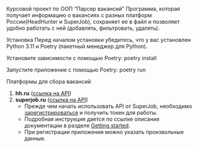 Курсовой проект по ООП “Парсер вакансий”
Программа, которая получает информацию о вакансиях с разных платформ России(HeadHunter и SuperJob), сохраняет ее в файл и позволяет удобно работать с ней (добавлять, фильтровать, удалять).

Установка
Перед началом установки убедитесь, что у вас установлен Python 3.11 и Poetry (пакетный менеджер для Python).

Установите зависимости с помощью Poetry:
poetry install

Запустите приложение с помощью Poetry:
poetry run 

Платформы для сбора вакансий

1. **hh.ru** ([ссылка на API](https://github.com/hhru/api/blob/master/docs/general.md))
2. **superjob.ru** ([ссылка на API](https://api.superjob.ru/))
    - Прежде чем начать использовать API от SuperJob, необходимо [зарегистрироваться](https://www.superjob.ru/auth/login/?returnUrl=https://api.superjob.ru/register/) и получить токен для работы. 
    - Подробная инструкция дается по ссылке описания документации в разделе [Getting started](https://api.superjob.ru/#gettin).
    - При регистрации приложения можно указать произвольные данные.